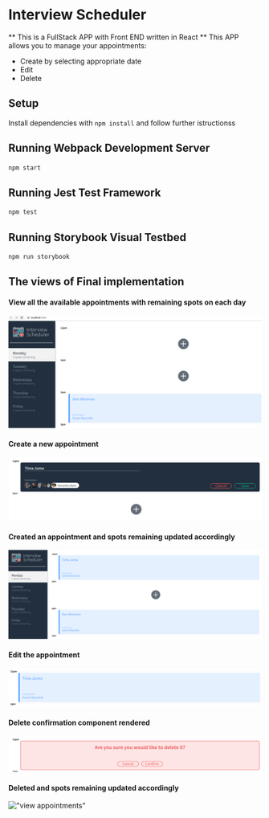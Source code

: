 # Interview Scheduler

** This is a FullStack APP with Front END written in React **
This APP allows you to manage your appointments:
  - Create by selecting appropriate date
  - Edit
  - Delete 


## Setup

Install dependencies with `npm install` and follow further istructionss

## Running Webpack Development Server

```sh
npm start
```

## Running Jest Test Framework

```sh
npm test
```

## Running Storybook Visual Testbed

```sh
npm run storybook
```

## The views of Final implementation

#### View all the available appointments with remaining spots on each day

!["view appointments"](docs/1_start_view.png)


#### Create a new appointment

!["view appointments"](docs/2_create.png)


#### Created an appointment and spots remaining updated accordingly

!["view appointments"](docs/3_created.png)

#### Edit the appointment

!["view appointments"](docs/4_edited.png)

#### Delete confirmation component rendered

!["view appointments"](docs/5_delete.png)

#### Deleted and spots remaining updated accordingly

!["view appointments"](docs/5_deleted.png)